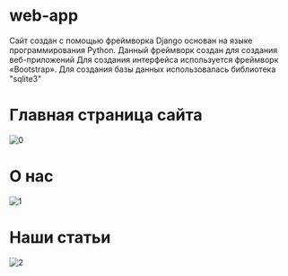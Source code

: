 # web-app
Сайт создан с помощью фреймворка Django основан на языке программирования Python. Данный фреймворк создан для создания веб-приложений  Для создания интерфейса используется фреймворк «Bootstrap».  Для создания базы данных использовалась библиотека "sqlite3"
# Главная страница сайта
![0](https://github.com/user-attachments/assets/6bee8c04-cc80-407a-b745-1c72fe32174a)
# О нас
![1](https://github.com/user-attachments/assets/2c95deb0-a181-4bac-a949-1d0b7d5bce3d)
# Наши статьи
![2](https://github.com/user-attachments/assets/c1e5d2f8-358b-4a56-b134-03ac3ab40b11)
